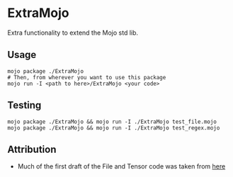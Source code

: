 # ExtraMojo

Extra functionality to extend the Mojo std lib.


## Usage

```
mojo package ./ExtraMojo
# Then, from wherever you want to use this package
mojo run -I <path to here>/ExtraMojo <your code>
```

## Testing

```
mojo package ./ExtraMojo && mojo run -I ./ExtraMojo test_file.mojo
mojo package ./ExtraMojo && mojo run -I ./ExtraMojo test_regex.mojo
```

## Attribution

- Much of the first draft of the File and Tensor code was taken from [here](https://github.com/MoSafi2/MojoFastTrim/tree/restructed)
